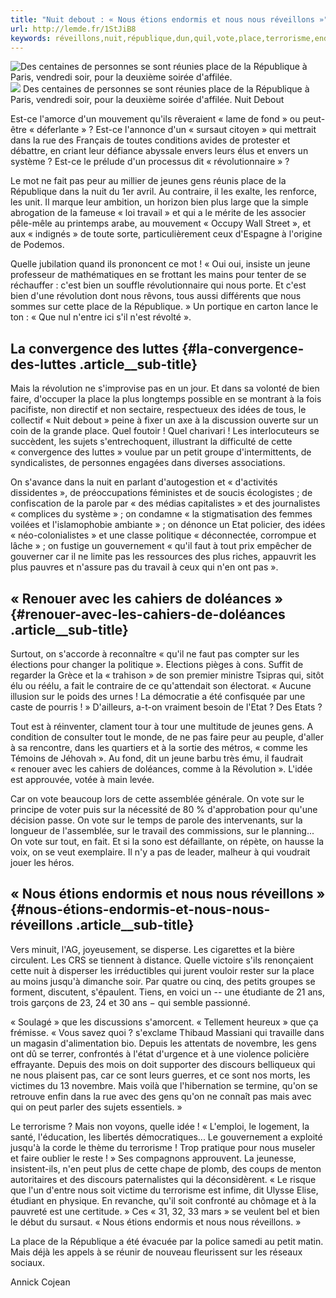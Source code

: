 ```yaml
---
title: "Nuit debout : « Nous étions endormis et nous nous réveillons »"
url: http://lemde.fr/1StJiB8
keywords: réveillons,nuit,république,dun,quil,vote,place,terrorisme,endormis,travail,révolution,faire
---
```

![Des centaines de personnes se sont réunies place de la République à Paris, vendredi soir, pour la deuxième soirée d'affilée.](https://img.lemde.fr/2016/04/02/0/0/599/399/688/0/60/0/cf65242_2044-1yyd87b.jpg) ![](https://img.lemde.fr/2016/04/02/0/0/599/399/688/0/60/0/cf65242_2044-1yyd87b.jpg) Des centaines de personnes se sont réunies place de la République à Paris, vendredi soir, pour la deuxième soirée d'affilée. Nuit Debout

Est-ce l'amorce d'un mouvement qu'ils rêveraient « lame de fond » ou peut-être « déferlante » ? Est-ce l'annonce d'un « sursaut citoyen » qui mettrait dans la rue des Français de toutes conditions avides de protester et débattre, en criant leur défiance abyssale envers leurs élus et envers un système ? Est-ce le prélude d'un processus dit « révolutionnaire » ?

Le mot ne fait pas peur au millier de jeunes gens réunis place de la République dans la nuit du 1er avril. Au contraire, il les exalte, les renforce, les unit. Il marque leur ambition, un horizon bien plus large que la simple abrogation de la fameuse « loi travail » et qui a le mérite de les associer pêle-mêle au printemps arabe, au mouvement « Occupy Wall Street », et aux « indignés » de toute sorte, particulièrement ceux d'Espagne à l'origine de Podemos.

Quelle jubilation quand ils prononcent ce mot ! « Oui oui, insiste un jeune professeur de mathématiques en se frottant les mains pour tenter de se réchauffer : c'est bien un souffle révolutionnaire qui nous porte. Et c'est bien d'une révolution dont nous rêvons, tous aussi différents que nous sommes sur cette place de la République. » Un portique en carton lance le ton : « Que nul n'entre ici s'il n'est révolté ».

La convergence des luttes {#la-convergence-des-luttes .article__sub-title}
-------------------------

Mais la révolution ne s'improvise pas en un jour. Et dans sa volonté de bien faire, d'occuper la place la plus longtemps possible en se montrant à la fois pacifiste, non directif et non sectaire, respectueux des idées de tous, le collectif « Nuit debout » peine à fixer un axe à la discussion ouverte sur un coin de la grande place. Quel foutoir ! Quel charivari ! Les interlocuteurs se succèdent, les sujets s'entrechoquent, illustrant la difficulté de cette « convergence des luttes » voulue par un petit groupe d'intermittents, de syndicalistes, de personnes engagées dans diverses associations.

On s'avance dans la nuit en parlant d'autogestion et « d'activités dissidentes », de préoccupations féministes et de soucis écologistes ; de confiscation de la parole par « des médias capitalistes » et des journalistes « complices du système » ; on condamne « la stigmatisation des femmes voilées et l'islamophobie ambiante » ; on dénonce un Etat policier, des idées « néo-colonialistes » et une classe politique « déconnectée, corrompue et lâche » ; on fustige un gouvernement « qu'il faut à tout prix empêcher de gouverner car il ne limite pas les ressources des plus riches, appauvrit les plus pauvres et n'assure pas du travail à ceux qui n'en ont pas ».

« Renouer avec les cahiers de doléances » {#renouer-avec-les-cahiers-de-doléances .article__sub-title}
-----------------------------------------

Surtout, on s'accorde à reconnaître « qu'il ne faut pas compter sur les élections pour changer la politique ». Elections pièges à cons. Suffit de regarder la Grèce et la « trahison » de son premier ministre Tsipras qui, sitôt élu ou réélu, a fait le contraire de ce qu'attendait son électorat. « Aucune illusion sur le poids des urnes ! La démocratie a été confisquée par une caste de pourris ! » D'ailleurs, a-t-on vraiment besoin de l'Etat ? Des Etats ?

Tout est à réinventer, clament tour à tour une multitude de jeunes gens. A condition de consulter tout le monde, de ne pas faire peur au peuple, d'aller à sa rencontre, dans les quartiers et à la sortie des métros, « comme les Témoins de Jéhovah ». Au fond, dit un jeune barbu très ému, il faudrait « renouer avec les cahiers de doléances, comme à la Révolution ». L'idée est approuvée, votée à main levée.

Car on vote beaucoup lors de cette assemblée générale. On vote sur le principe de voter puis sur la nécessité de 80 % d'approbation pour qu'une décision passe. On vote sur le temps de parole des intervenants, sur la longueur de l'assemblée, sur le travail des commissions, sur le planning... On vote sur tout, en fait. Et si la sono est défaillante, on répète, on hausse la voix, on se veut exemplaire. Il n'y a pas de leader, malheur à qui voudrait jouer les héros.

« Nous étions endormis et nous nous réveillons » {#nous-étions-endormis-et-nous-nous-réveillons .article__sub-title}
------------------------------------------------

Vers minuit, l'AG, joyeusement, se disperse. Les cigarettes et la bière circulent. Les CRS se tiennent à distance. Quelle victoire s'ils renonçaient cette nuit à disperser les irréductibles qui jurent vouloir rester sur la place au moins jusqu'à dimanche soir. Par quatre ou cinq, des petits groupes se forment, discutent, s'épaulent. Tiens, en voici un -- une étudiante de 21 ans, trois garçons de 23, 24 et 30 ans − qui semble passionné.

« Soulagé » que les discussions s'amorcent. « Tellement heureux » que ça frémisse. « Vous savez quoi ? s'exclame Thibaud Massiani qui travaille dans un magasin d'alimentation bio. Depuis les attentats de novembre, les gens ont dû se terrer, confrontés à l'état d'urgence et à une violence policière effrayante. Depuis des mois on doit supporter des discours belliqueux qui ne nous plaisent pas, car ce sont leurs guerres, et ce sont nos morts, les victimes du 13 novembre. Mais voilà que l'hibernation se termine, qu'on se retrouve enfin dans la rue avec des gens qu'on ne connaît pas mais avec qui on peut parler des sujets essentiels. »

Le terrorisme ? Mais non voyons, quelle idée ! « L'emploi, le logement, la santé, l'éducation, les libertés démocratiques... Le gouvernement a exploité jusqu'à la corde le thème du terrorisme ! Trop pratique pour nous museler et faire oublier le reste ! » Ses compagnons approuvent. La jeunesse, insistent-ils, n'en peut plus de cette chape de plomb, des coups de menton autoritaires et des discours paternalistes qui la déconsidèrent. « Le risque que l'un d'entre nous soit victime du terrorisme est infime, dit Ulysse Elise, étudiant en physique. En revanche, qu'il soit confronté au chômage et à la pauvreté est une certitude. » Ces « 31, 32, 33 mars » se veulent bel et bien le début du sursaut. « Nous étions endormis et nous nous réveillons. »

La place de la République a été évacuée par la police samedi au petit matin. Mais déjà les appels à se réunir de nouveau fleurissent sur les réseaux sociaux.

Annick Cojean
